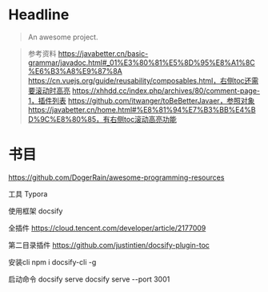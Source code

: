 # Headline

> An awesome project.

> 参考资料
> https://javabetter.cn/basic-grammar/javadoc.html#_01%E3%80%81%E5%8D%95%E8%A1%8C%E6%B3%A8%E9%87%8A
> https://cn.vuejs.org/guide/reusability/composables.html，右侧toc还需要滚动时高亮
> https://xhhdd.cc/index.php/archives/80/comment-page-1，插件列表
> https://github.com/itwanger/toBeBetterJavaer，参照对象
> https://javabetter.cn/home.html#%E8%81%94%E7%B3%BB%E4%BD%9C%E8%80%85，有右侧toc滚动高亮功能


# 书目
https://github.com/DogerRain/awesome-programming-resources

工具
Typora

使用框架
docsify

全插件
https://cloud.tencent.com/developer/article/2177009

第二目录插件
https://github.com/justintien/docsify-plugin-toc

安装cli
npm i docsify-cli -g

启动命令
docsify serve
docsify serve --port 3001